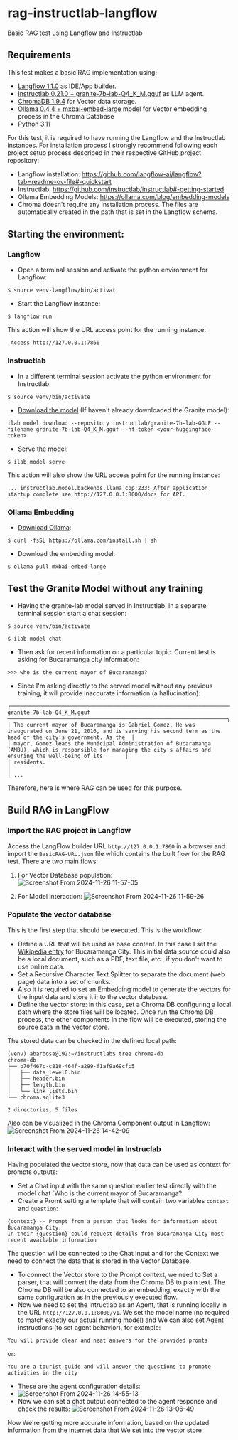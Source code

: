 # rag-instructlab-langflow
Basic RAG test using Langflow and Instructlab

## Requirements

This test makes a basic RAG implementation using:
- [Langflow 1.1.0](https://github.com/langflow-ai/langflow) as IDE/App builder.
- [Instructlab 0.21.0 + granite-7b-lab-Q4_K_M.gguf](https://github.com/instructlab/instructlab) as LLM agent.
- [ChromaDB 1.9.4](https://github.com/chroma-core/chroma) for Vector data storage.
- [Ollama 0.4.4 + mxbai-embed-large](https://ollama.com/blog/embedding-models) model for Vector embedding process in the Chroma Database
- Python 3.11

For this test, it is required to have running the Langflow and the Instructlab instances. For installation process I strongly recommend following each project setup process described in their respective GitHub project repository:
- Langflow installation: https://github.com/langflow-ai/langflow?tab=readme-ov-file#-quickstart
- Instructlab: https://github.com/instructlab/instructlab#-getting-started
- Ollama Embedding Models: https://ollama.com/blog/embedding-models
- Chroma doesn't require any installation process. The files are automatically created in the path that is set in the Langflow schema.

## Starting the environment:

### Langflow 
- Open a terminal session and activate the python environment for Langflow:
~~~
$ source venv-langflow/bin/activat
~~~
- Start the Langflow instance:
~~~
$ langflow run
~~~
This action will show the URL access point for the running instance:
~~~
 Access http://127.0.0.1:7860           
~~~

### Instructlab
- In a different terminal session activate the python environment for Instructlab:
~~~
$ source venv/bin/activate
~~~
- [Download the model](https://github.com/instructlab/instructlab?tab=readme-ov-file#-download-the-model) (If haven't already downloaded the Granite model):
~~~
ilab model download --repository instructlab/granite-7b-lab-GGUF --filename granite-7b-lab-Q4_K_M.gguf --hf-token <your-huggingface-token>
~~~
- Serve the model:
~~~
$ ilab model serve
~~~
This action will also show the URL access point for the running instance:
~~~
... instructlab.model.backends.llama_cpp:233: After application startup complete see http://127.0.0.1:8000/docs for API.
~~~

### Ollama Embedding
- [Download Ollama](https://ollama.com/download):
~~~
$ curl -fsSL https://ollama.com/install.sh | sh
~~~
- Download the embedding model:
~~~
$ ollama pull mxbai-embed-large
~~~

## Test the Granite Model without any training

- Having the granite-lab model served in Instructlab, in a separate terminal session start a chat session:
~~~
$ source venv/bin/activate
~~~
~~~
$ ilab model chat
~~~
- Then ask for recent information on a particular topic. Current test is asking for Bucaramanga city information:
~~~
>>> who is the current mayor of Bucaramanga?
~~~
- Since I'm asking directly to the served model without any previous training, it will provide inaccurate information (a hallucination):
~~~
╭───────────────────────────────────────────────────────────────────── granite-7b-lab-Q4_K_M.gguf ─────────────────────────────────────────────────────────────────────╮
│ The current mayor of Bucaramanga is Gabriel Gomez. He was inaugurated on June 21, 2016, and is serving his second term as the head of the city's government. As the  │
│ mayor, Gomez leads the Municipal Administration of Bucaramanga (AMBU), which is responsible for managing the city's affairs and ensuring the well-being of its       │
│ residents.                                                                                                                                                           │
│ ...
~~~

Therefore, here is where RAG can be used for this purpose.

## Build RAG in LangFlow

### Import the RAG project in Langflow
Access the LangFlow builder URL `http://127.0.0.1:7860` in a browser and import the `BasicRAG-URL.json` file which contains the built flow for the RAG test. 
There are two main flows:
1. For Vector Database population:
   ![Screenshot From 2024-11-26 11-57-05](https://github.com/user-attachments/assets/ac04f49e-6a03-4d84-9824-2fb34d93afe5)

2. For Model interaction:
   ![Screenshot From 2024-11-26 11-59-26](https://github.com/user-attachments/assets/52a211b4-3c59-472c-8aec-d6ee150202f3)

### Populate the vector database
This is the first step that should be executed. This is the workflow:
- Define a URL that will be used as base content. In this case I set the [Wikipedia entry](https://en.wikipedia.org/wiki/Bucaramanga) for Bucaramanga City. This initial data source could also be a local document, such as a PDF, text file, etc., if you don't want to use online data.
- Set a Recursive Character Text Splitter to separate the document (web page) data into a set of chunks.
- Also it is required to set an Embedding model to generate the vectors for the input data and store it into the vector database.
- Define the vector store: in this case, set a Chroma DB configuring a local path where the store files will be located. Once run the Chroma DB process, the other components in the flow will be executed, storing the source data in the vector store.

The stored data can be checked in the defined local path:
~~~
(venv) abarbosa@192:~/instructlab$ tree chroma-db
chroma-db
├── b70f467c-c818-464f-a299-f1af9a69cfc5
│   ├── data_level0.bin
│   ├── header.bin
│   ├── length.bin
│   └── link_lists.bin
└── chroma.sqlite3

2 directories, 5 files
~~~

Also can be visualized in the Chroma Component output in Langflow:
![Screenshot From 2024-11-26 14-42-09](https://github.com/user-attachments/assets/fa912c2c-a8b0-4611-a1fe-1da2dab8782f)


### Interact with the served model in Instruclab
Having populated the vector store, now that data can be used as context for prompts outputs:
- Set a Chat input with the same question earlier test directly with the model chat `Who is the current mayor of Bucaramanga?
- Create a Promt setting a template that will contain two variables `context` and `question`:
~~~
{context} -- Prompt from a person that looks for information about Bucaramanga City.
In their {question} could request details from Bucaramanga City most recent available information
~~~
The question will be connected to the Chat Input and for the Context we need to connect the data that is stored in the Vector Database.
- To connect the Vector store to the Prompt context, we need to Set a parser, that will convert the data from the Chroma DB to plain text. The Chroma DB will be also connected to an embedding, exactly with the same configuration as in the previously executed flow.
- Now we need to set the Intructlab as an Agent, that is running locally in the URL `http://127.0.0.1:8000/v1`. We set the model name (no required to match exactly our actual running model) and We can also set Agent instructions (to set agent behavior), for example:
~~~
You will provide clear and neat answers for the provided promts
~~~
or:
~~~
You are a tourist guide and will answer the questions to promote activities in the city
~~~
- These are the agent configuration details: 
- ![Screenshot From 2024-11-26 14-55-13](https://github.com/user-attachments/assets/f22ba058-e010-4ee8-8a82-f2239bf13517)
- Now we can set a chat output connected to the agent response and check the results:
![Screenshot From 2024-11-26 13-06-49](https://github.com/user-attachments/assets/8126615e-b120-4355-92b2-56cbb9282d3d)


Now We're getting more accurate information, based on the updated information from the internet data that We set into the vector store
